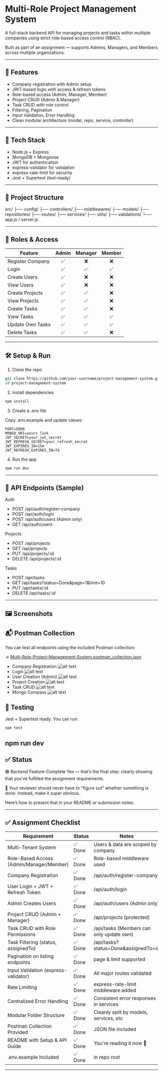 # Multi-Role Project Management System

A full-stack backend API for managing projects and tasks within multiple companies using strict role-based access control (RBAC).

Built as part of an assignment — supports Admins, Managers, and Members across multiple organizations.

---

## 🚀 Features

* Company registration with Admin setup
* JWT-based login with access & refresh tokens
* Role-based access (Admin, Manager, Member)
* Project CRUD (Admin & Manager)
* Task CRUD with role control
* Filtering, Pagination
* Input Validation, Error Handling
* Clean modular architecture (model, repo, service, controller)

---

## 🧱 Tech Stack

* Node.js + Express
* MongoDB + Mongoose
* JWT for authentication
* express-validator for validation
* express-rate-limit for security
* Jest + Supertest (test-ready)

---

## 📂 Project Structure

src/
├── config/
├── controllers/
├── middlewares/
├── models/
├── repositories/
├── routes/
├── services/
├── utils/
├── validations/
└── app.js / server.js

---

## 👤 Roles & Access

| Feature          | Admin | Manager | Member |
| ---------------- | :---: | :-----: | :----: |
| Register Company |   ✅   |    ❌    |    ❌   |
| Login            |   ✅   |    ✅    |    ✅   |
| Create Users     |   ✅   |    ❌    |    ❌   |
| View Users       |   ✅   |    ❌    |    ❌   |
| Create Projects  |   ✅   |    ✅    |    ❌   |
| View Projects    |   ✅   |    ✅    |    ❌   |
| Create Tasks     |   ✅   |    ✅    |    ❌   |
| View Tasks       |   ✅   |    ✅    |    ✅   |
| Update Own Tasks |   ✅   |    ✅    |    ✅   |
| Delete Tasks     |   ✅   |    ✅    |    ❌   |

---

## 🛠️ Setup & Run

1. Clone the repo

```bash
git clone https://github.com/your-username/project-management-system.git
cd project-management-system
```

2. Install dependencies

```bash
npm install
```

3. Create a .env file

Copy .env.example and update values:

```env
PORT=5000
MONGO_URI=yours link
JWT_SECRET=your_jwt_secret
JWT_REFRESH_SECRET=your_refresh_secret
JWT_EXPIRES_IN=15m
JWT_REFRESH_EXPIRES_IN=7d
```

4. Run the app

```bash
npm run dev
```

---

## 📮 API Endpoints (Sample)

Auth

* POST /api/auth/register-company
* POST /api/auth/login
* POST /api/auth/users (Admin only)
* GET  /api/auth/users

Projects

* POST /api/projects
* GET /api/projects
* PUT /api/projects/\:id
* DELETE /api/projects/\:id

Tasks

* POST /api/tasks
* GET /api/tasks?status=Done\&page=1\&limit=10
* PUT /api/tasks/\:id
* DELETE /api/tasks/\:id

---

## 🖼️ Screenshots

## 📬 Postman Collection

You can test all endpoints using the included Postman collection:

→ [Multi-Role-Project-Management-System.postman_collection.json](./Multi-Role%20Project%20Management%20System.postman_collection.json)


- Company Registration
![alt text](/Images/image.png)
- Login
![alt text](/Images/login.png)
- User Creation (Admin)
![alt text](/Images/user_curd.png)
- Project Creation
![alt text](/Images/image-1.png)
- Task CRUD
![alt text](/Images/image-2.png)
- Mongo Compass
![alt text](/Images/image%20copy.png)

## 🧪 Testing

Jest + Supertest ready. You can run:

```bash
npm test
```
npm run dev
---

## ✅ Status

🟢 Backend Feature-Complete
Yes — that’s the final step: clearly showing that you've fulfilled the assignment requirements.

📌 Your reviewer should never have to "figure out" whether something is done. Instead, make it super obvious.

Here’s how to present that in your README or submission notes:

---

## ✅ Assignment Checklist

| Requirement                              | Status                      | Notes                                    |
| ---------------------------------------- | --------------------------- | ---------------------------------------- |
| Multi-Tenant System                      | ✅ Done                      | Users & data are scoped by company       |
| Role-Based Access (Admin/Manager/Member) | ✅ Done                      | Role-based middleware used               |
| Company Registration                     | ✅ Done                      | /api/auth/register-company               |
| User Login + JWT + Refresh Token         | ✅ Done                      | /api/auth/login                          |
| Admin Creates Users                      | ✅ Done                      | /api/auth/users (Admin only)             |
| Project CRUD (Admin + Manager)           | ✅ Done                      | /api/projects (protected)                |
| Task CRUD with Role Permissions          | ✅ Done                      | /api/tasks (Members can only update own) |
| Task Filtering (status, assignedTo)      | ✅ Done                      | /api/tasks?status=Done\&assignedTo=id    |
| Pagination on listing endpoints          | ✅ Done                      | page & limit supported                   |
| Input Validation (express-validator)     | ✅ Done                      | All major routes validated               |
| Rate Limiting                            | ✅ Done                      | express-rate-limit middleware added      |
| Centralized Error Handling               | ✅ Done                      | Consistent error responses in services   |
| Modular Folder Structure                 | ✅ Done                      | Cleanly split by models, services, etc   |
| Postman Collection Provided              | ✅ Done                      | JSON file included                       |
| README with Setup & API Guide            | ✅ Done                      | You're reading it now 🎉                 |
| .env.example Included                    | ✅ Done                      | in repo root                             |


---

